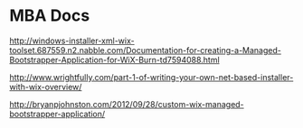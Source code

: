 # MBA Docs

http://windows-installer-xml-wix-toolset.687559.n2.nabble.com/Documentation-for-creating-a-Managed-Bootstrapper-Application-for-WiX-Burn-td7594088.html

http://www.wrightfully.com/part-1-of-writing-your-own-net-based-installer-with-wix-overview/

http://bryanpjohnston.com/2012/09/28/custom-wix-managed-bootstrapper-application/



